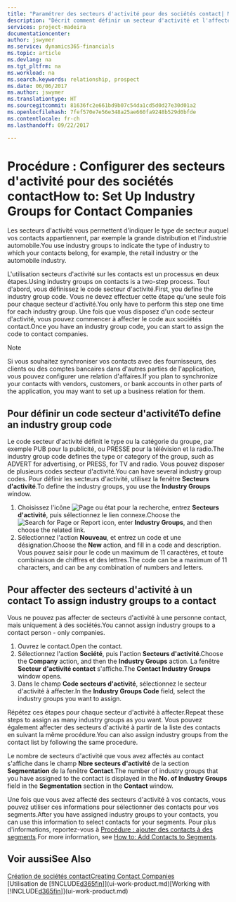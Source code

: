 ```yaml
---
title: "Paramétrer des secteurs d'activité pour des sociétés contact| Microsoft Docs"
description: "Décrit comment définir un secteur d'activité et l'affecter à une société contact, par exemple, le marché de détail ou l'industrie automobile."
services: project-madeira
documentationcenter: 
author: jswymer
ms.service: dynamics365-financials
ms.topic: article
ms.devlang: na
ms.tgt_pltfrm: na
ms.workload: na
ms.search.keywords: relationship, prospect
ms.date: 06/06/2017
ms.author: jswymer
ms.translationtype: HT
ms.sourcegitcommit: 81636fc2e661bd9b07c54da1cd5d0d27e30d01a2
ms.openlocfilehash: 7fef570e7e56e348a25ae660fa9248b529d0bfde
ms.contentlocale: fr-ch
ms.lasthandoff: 09/22/2017

---
```

# <a name="how-to-set-up-industry-groups-for-contact-companies"></a><span data-ttu-id="ff164-103">Procédure : Configurer des secteurs d'activité pour des sociétés contact</span><span class="sxs-lookup"><span data-stu-id="ff164-103">How to: Set Up Industry Groups for Contact Companies</span></span>
<span data-ttu-id="ff164-104">Les secteurs d'activité vous permettent d'indiquer le type de secteur auquel vos contacts appartiennent, par exemple la grande distribution et l'industrie automobile.</span><span class="sxs-lookup"><span data-stu-id="ff164-104">You use industry groups to indicate the type of industry to which your contacts belong, for example, the retail industry or the automobile industry.</span></span>

<span data-ttu-id="ff164-105">L'utilisation secteurs d'activité sur les contacts est un processus en deux étapes.</span><span class="sxs-lookup"><span data-stu-id="ff164-105">Using industry groups on contacts is a two-step process.</span></span> <span data-ttu-id="ff164-106">Tout d'abord, vous définissez le code secteur d'activité.</span><span class="sxs-lookup"><span data-stu-id="ff164-106">First, you define the industry group code.</span></span> <span data-ttu-id="ff164-107">Vous ne devez effectuer cette étape qu'une seule fois pour chaque secteur d'activité.</span><span class="sxs-lookup"><span data-stu-id="ff164-107">You only have to perform this step one time for each industry group.</span></span> <span data-ttu-id="ff164-108">Une fois que vous disposez d'un code secteur d'activité, vous pouvez commencer à affecter le code aux sociétés contact.</span><span class="sxs-lookup"><span data-stu-id="ff164-108">Once you have an industry group code, you can start to assign the code to contact companies.</span></span>

> [!NOTE]  
>   <span data-ttu-id="ff164-109">Si vous souhaitez synchroniser vos contacts avec des fournisseurs, des clients ou des comptes bancaires dans d'autres parties de l'application, vous pouvez configurer une relation d'affaires.</span><span class="sxs-lookup"><span data-stu-id="ff164-109">If you plan to synchronize your contacts with vendors, customers, or bank accounts in other parts of the application, you may want to set up a business relation for them.</span></span>

## <a name="to-define-an-industry-group-code"></a><span data-ttu-id="ff164-110">Pour définir un code secteur d'activité</span><span class="sxs-lookup"><span data-stu-id="ff164-110">To define an industry group code</span></span>
<span data-ttu-id="ff164-111">Le code secteur d'activité définit le type ou la catégorie du groupe, par exemple PUB pour la publicité, ou PRESSE pour la télévision et la radio.</span><span class="sxs-lookup"><span data-stu-id="ff164-111">The industry group code defines the type or category of the group, such as ADVERT for advertising, or PRESS, for TV and radio.</span></span> <span data-ttu-id="ff164-112">Vous pouvez disposer de plusieurs codes secteur d'activité.</span><span class="sxs-lookup"><span data-stu-id="ff164-112">You can have several industry group codes.</span></span> <span data-ttu-id="ff164-113">Pour définir les secteurs d'activité, utilisez la fenêtre **Secteurs d'activité**.</span><span class="sxs-lookup"><span data-stu-id="ff164-113">To define the industry groups, you use the **Industry Groups** window.</span></span>

1. <span data-ttu-id="ff164-114">Choisissez l'icône ![Page ou état pour la recherche](media/ui-search/search_small.png "Page ou état pour la recherche"), entrez **Secteurs d'activité**, puis sélectionnez le lien connexe.</span><span class="sxs-lookup"><span data-stu-id="ff164-114">Choose the ![Search for Page or Report](media/ui-search/search_small.png "Search for Page or Report icon") icon, enter **Industry Groups**, and then choose the related link.</span></span>
2. <span data-ttu-id="ff164-115">Sélectionnez l'action **Nouveau**, et entrez un code et une désignation.</span><span class="sxs-lookup"><span data-stu-id="ff164-115">Choose the **New** action, and fill in a code and description.</span></span> <span data-ttu-id="ff164-116">Vous pouvez saisir pour le code un maximum de 11 caractères, et toute combinaison de chiffres et des lettres.</span><span class="sxs-lookup"><span data-stu-id="ff164-116">The code can be a maximum of 11 characters, and can be any combination of numbers and letters.</span></span>

## <span data-ttu-id="ff164-117"><a name="AssignIndustryGroupContact"></a> Pour affecter des secteurs d'activité à un contact</span><span class="sxs-lookup"><span data-stu-id="ff164-117"><a name="AssignIndustryGroupContact"></a> To assign industry groups to a contact</span></span>
<span data-ttu-id="ff164-118">Vous ne pouvez pas affecter de secteurs d'activité à une personne contact, mais uniquement à des sociétés.</span><span class="sxs-lookup"><span data-stu-id="ff164-118">You cannot assign industry groups to a contact person - only companies.</span></span>

1. <span data-ttu-id="ff164-119">Ouvrez le contact.</span><span class="sxs-lookup"><span data-stu-id="ff164-119">Open the contact.</span></span>
2. <span data-ttu-id="ff164-120">Sélectionnez l'action **Société**, puis l'action **Secteurs d'activité**.</span><span class="sxs-lookup"><span data-stu-id="ff164-120">Choose the **Company** action, and then the **Industry Groups** action.</span></span> <span data-ttu-id="ff164-121">La fenêtre **Secteur d'activité contact** s'affiche.</span><span class="sxs-lookup"><span data-stu-id="ff164-121">The **Contact Industry Groups** window opens.</span></span>
3. <span data-ttu-id="ff164-122">Dans le champ **Code secteurs d'activité**, sélectionnez le secteur d'activité à affecter.</span><span class="sxs-lookup"><span data-stu-id="ff164-122">In the **Industry Groups Code** field, select the industry groups you want to assign.</span></span>

<span data-ttu-id="ff164-123">Répétez ces étapes pour chaque secteur d'activité à affecter.</span><span class="sxs-lookup"><span data-stu-id="ff164-123">Repeat these steps to assign as many industry groups as you want.</span></span> <span data-ttu-id="ff164-124">Vous pouvez également affecter des secteurs d'activité à partir de la liste des contacts en suivant la même procédure.</span><span class="sxs-lookup"><span data-stu-id="ff164-124">You can also assign industry groups from the contact list by following the same procedure.</span></span>

<span data-ttu-id="ff164-125">Le nombre de secteurs d'activité que vous avez affectés au contact s'affiche dans le champ **Nbre secteurs d'activité** de la section **Segmentation** de la fenêtre **Contact**.</span><span class="sxs-lookup"><span data-stu-id="ff164-125">The number of industry groups that you have assigned to the contact is displayed in the **No. of Industry Groups** field in the **Segmentation** section in the **Contact** window.</span></span>

<span data-ttu-id="ff164-126">Une fois que vous avez affecté des secteurs d'activité à vos contacts, vous pouvez utiliser ces informations pour sélectionner des contacts pour vos segments.</span><span class="sxs-lookup"><span data-stu-id="ff164-126">After you have assigned industry groups to your contacts, you can use this information to select contacts for your segments.</span></span> <span data-ttu-id="ff164-127">Pour plus d'informations, reportez-vous à [Procédure : ajouter des contacts à des segments](marketing-add-contact-segment.md).</span><span class="sxs-lookup"><span data-stu-id="ff164-127">For more information, see [How to: Add Contacts to Segments](marketing-add-contact-segment.md).</span></span>

## <a name="see-also"></a><span data-ttu-id="ff164-128">Voir aussi</span><span class="sxs-lookup"><span data-stu-id="ff164-128">See Also</span></span>
[<span data-ttu-id="ff164-129">Création de sociétés contact</span><span class="sxs-lookup"><span data-stu-id="ff164-129">Creating Contact Companies</span></span>](marketing-create-contact-companies.md)  
<span data-ttu-id="ff164-130">[Utilisation de [!INCLUDE[d365fin](includes/d365fin_md.md)]](ui-work-product.md)</span><span class="sxs-lookup"><span data-stu-id="ff164-130">[Working with [!INCLUDE[d365fin](includes/d365fin_md.md)]](ui-work-product.md)</span></span>

